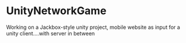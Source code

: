 # UnityNetworkGame
Working on a Jackbox-style unity project, mobile website as input for a unity client....with server in between
